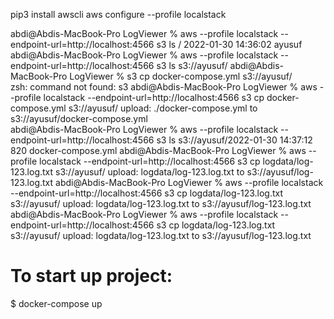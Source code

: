 pip3 install awscli
aws configure --profile localstack



abdi@Abdis-MacBook-Pro LogViewer % aws --profile localstack --endpoint-url=http://localhost:4566 s3 ls /               2022-01-30 14:36:02 ayusuf
abdi@Abdis-MacBook-Pro LogViewer % aws --profile localstack --endpoint-url=http://localhost:4566 s3 ls s3://ayusuf/
abdi@Abdis-MacBook-Pro LogViewer % s3 cp docker-compose.yml s3://ayusuf/    
zsh: command not found: s3
abdi@Abdis-MacBook-Pro LogViewer %  aws --profile localstack --endpoint-url=http://localhost:4566 s3 cp docker-compose.yml s3://ayusuf/
upload: ./docker-compose.yml to s3://ayusuf/docker-compose.yml    
abdi@Abdis-MacBook-Pro LogViewer % aws --profile localstack --endpoint-url=http://localhost:4566 s3 ls s3://ayusuf/2022-01-30 14:37:12        820 docker-compose.yml
abdi@Abdis-MacBook-Pro LogViewer %  aws --profile localstack --endpoint-url=http://localhost:4566 s3 cp logdata/log-123.log.txt s3://ayusuf/ 
upload: logdata/log-123.log.txt to s3://ayusuf/log-123.log.txt
abdi@Abdis-MacBook-Pro LogViewer %  aws --profile localstack --endpoint-url=http://localhost:4566 s3 cp logdata/log-123.log.txt s3://ayusuf/
upload: logdata/log-123.log.txt to s3://ayusuf/log-123.log.txt
abdi@Abdis-MacBook-Pro LogViewer %  aws --profile localstack --endpoint-url=http://localhost:4566 s3 cp logdata/log-123.log.txt s3://ayusuf/
upload: logdata/log-123.log.txt to s3://ayusuf/log-123.log.txt 




# To start up project:

$ docker-compose up
